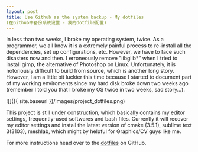 ```yaml
---
layout: post
title: Use Github as the system backup - My dotfiles  
(在Github中备份系统设置 - 我的dotfile配置)
---
```


In less than two weeks, I broke my operating system, twice. As a programmer, we all know it is a extremely painful process to re-install all the dependencies, set up configurations, etc. However, we have to face such disasters now and then. I erroneously remove "libglib*" when I tried to install gimp, the alternative of Photoshop on Linux. Unfortunately, it is notoriously difficult to build from source, which is another long story. However, I am a little bit luckier this time because I started to document part of my working enviroments since my hard disk broke down two weeks ago (remember I told you that I broke my OS twice in two weeks, sad story...). 

![]({{ site.baseurl }}/images/project_dotfiles.png)

This project is still under construction, which basically contains my editor settings, frequently-used softwares and bash files. Currently it will recover my editor settings and install the latest version of cmake (3.5.1), sublime text 3(3103), meshlab, which might by helpful for Graphics/CV guys like me. 

For more instructions head over to the [dotfiles](https://github.com/hlzz/dotfiles) on GitHub.
